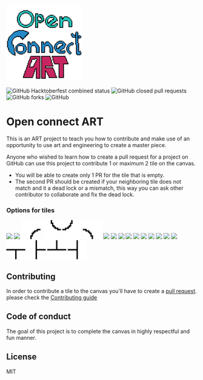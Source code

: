 <img src="docs/src/openconnectart.png" width="200">

![GitHub Hacktoberfest combined status](https://img.shields.io/github/hacktoberfest/2019/bhaumikmistry/open-connect-art?style=plastic)
![GitHub closed pull requests](https://img.shields.io/github/issues-pr-closed/bhaumikmistry/open-connect-art?color=gree&style=plastic)
![GitHub forks](https://img.shields.io/github/forks/bhaumikmistry/open-connect-art?color=aqua&label=open-connect-art%20Forks&style=plastic)
![GitHub](https://img.shields.io/github/license/bhaumikmistry/open-connect-art?style=plastic)

# Open connect ART

This is an ART project to teach you how to contribute and make use of an opportunity to use art and engineering to create a master piece.

Anyone who wished to learn how to create a pull request for a project on GitHub can use this project to contribute 1 or maximum 2 tile on the canvas. 
* You will be able to create only 1 PR for the tile that is empty.
* The second PR should be created if your neighboring tile does not match and it a dead lock or a mismatch, this way you can ask other contributor to collaborate and fix the dead lock.

### Options for tiles
<img src="docs/src/empty_cell.png" width="50"> <img src="docs/src/plus.png" width="50"> <img src="docs/src/quarter_0.png" width="50"> <img src="docs/src/quarter_90.png" width="50"> <img src="docs/src/quarter_180.png" width="50"> <img src="docs/src/quarter_270.png" width="50"> <img src="docs/src/right_angle_0.png" width="50"> <img src="docs/src/right_angle_90.png" width="50"> <img src="docs/src/right_angle_180.png" width="50"> <img src="docs/src/right_angle_270.png" width="50"> <img src="docs/src/start_end_0.png" width="50"> <img src="docs/src/start_end_90.png" width="50"> <img src="docs/src/start_end_180.png" width="50"> <img src="docs/src/start_end_270.png" width="50"> <img src="docs/src/straight_0.png" width="50"> <img src="docs/src/straight_90.png" width="50"> <img src="docs/src/t_0.png" width="50"> <img src="docs/src/t_90.png" width="50"> <img src="docs/src/t_180.png" width="50"> <img src="docs/src/t_270.png" width="50">




## Contributing  

In order to contribute a tile to the canvas you'll have to create a [pull request](https://opensource.guide/how-to-contribute/#opening-a-pull-request). please check the [Contributing guide](https://github.com/bhaumikmistry/open-connect-art/blob/master/CONTRIBUTING.md) 

## Code of conduct 

The goal of this project is to complete the canvas in highly respectful and fun manner. 

## License
MIT

